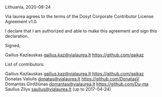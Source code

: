 Lithuania, 2020-08-24

Via laurea agrees to the terms of the Dosyt Corporate Contributor License
Agreement v1.0.

I declare that I am authorized and able to make this agreement and sign this
declaration.

Signed,

Gailius Kazlauskas gailius.kaz@vialaurea.lt https://github.com/gaikaz

List of contributors:

Gailius Kazlauskas gailius.kaz@vialaurea.lt https://github.com/gaikaz
Donatas Valiulis donatas@vialaurea.lt https://github.com/DonatasV
Domantas Girdžiūnas domantas@vialaurea.lt https://github.com/Du-ma
Saulius Zilys saulius@vialaurea.lt (up to 2017-04-24)
